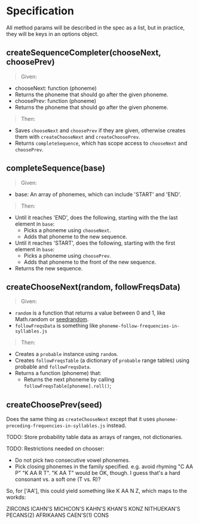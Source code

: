 Specification
=============

All method params will be described in the spec as a list, but in practice, they will be keys in an options object.

createSequenceCompleter(chooseNext, choosePrev)
------------------------------------

> Given:

- chooseNext: function (phoneme)
- Returns the phoneme that should go after the given phoneme.
- choosePrev: function (phoneme)
- Returns the phoneme that should go after the given phoneme.

> Then:

- Saves `chooseNext` and `choosePrev` if they are given, otherwise creates them with `createChooseNext` and `createChoosePrev`.
- Returns `completeSequence`, which has scope access to `chooseNext` and `choosePrev`.

completeSequence(base)
----------------------

> Given:

- base: An array of phonemes, which can include 'START' and 'END'.

> Then:

- Until it reaches 'END', does the following, starting with the the last element in `base`:
  - Picks a phoneme using `chooseNext`.
  - Adds that phoneme to the new sequence.
- Until it reaches 'START', does the following, starting with the first element in `base`:
  - Picks a phoneme using `choosePrev`.
  - Adds that phoneme to the front of the new sequence.
- Returns the new sequence.

createChooseNext(random, followFreqsData)
----------------------

> Given:
- `random` is a function that returns a value between 0 and 1, like Math.random or [seedrandom](https://github.com/davidbau/seedrandom).
- `followFreqsData` is something like `phoneme-follow-frequencies-in-syllables.js`

> Then:
- Creates a `probable` instance using `random`.
- Creates `followFreqsTable` (a dictionary of `probable` range tables) using probable and `followFreqsData`.
- Returns a function (phoneme) that:
  - Returns the next phoneme by calling `followFreqsTable[phoneme].roll()`;

createChoosePrev(seed)
----------------------

Does the same thing as `createChooseNext` except that it uses `phoneme-preceding-frequencies-in-syllables.js` instead.


TODO: Store probability table data as arrays of ranges, not dictionaries.

TODO: Restrictions needed on chooser:
- Do not pick two consecutive vowel phonemes.
- Pick closing phonemes in the family specified. e.g. avoid rhyming "C AA P" "K AA R T". "K AA T" would be OK, though. I guess that's a hard consonant vs. a soft one (T vs. R)?

So, for ['AA'], this could yield something like K AA N Z, which maps to the workds:

ZIRCONS
ICAHN'S
MICHCON'S
KAHN'S
KHAN'S
KONZ
NITHUEKAN'S
PECANS(2)
AFRIKAANS
CAEN'S(1)
CONS
